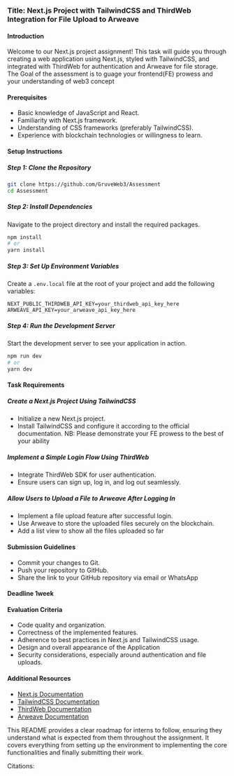### Title: Next.js Project with TailwindCSS and ThirdWeb Integration for File Upload to Arweave

#### Introduction
Welcome to our Next.js project assignment! This task will guide you through creating a web application using Next.js, styled with TailwindCSS, and integrated with ThirdWeb for authentication and Arweave for file storage. 
The Goal of the assessment is to guage your frontend(FE) prowess and your understanding of web3 concept

#### Prerequisites
- Basic knowledge of JavaScript and React.
- Familiarity with Next.js framework.
- Understanding of CSS frameworks (preferably TailwindCSS).
- Experience with blockchain technologies or willingness to learn.

#### Setup Instructions

##### Step 1: Clone the Repository
```bash
git clone https://github.com/GruveWeb3/Assessment
cd Assessment
```

##### Step 2: Install Dependencies
Navigate to the project directory and install the required packages.
```bash
npm install
# or
yarn install
```

##### Step 3: Set Up Environment Variables
Create a `.env.local` file at the root of your project and add the following variables:
```plaintext
NEXT_PUBLIC_THIRDWEB_API_KEY=your_thirdweb_api_key_here
ARWEAVE_API_KEY=your_arweave_api_key_here
```

##### Step 4: Run the Development Server
Start the development server to see your application in action.
```bash
npm run dev
# or
yarn dev
```

#### Task Requirements

##### Create a Next.js Project Using TailwindCSS
- Initialize a new Next.js project.
- Install TailwindCSS and configure it according to the official documentation.
  NB: Please demonstrate your FE prowess to the best of your ability

##### Implement a Simple Login Flow Using ThirdWeb
- Integrate ThirdWeb SDK for user authentication.
- Ensure users can sign up, log in, and log out seamlessly.

##### Allow Users to Upload a File to Arweave After Logging In
- Implement a file upload feature after successful login.
- Use Arweave to store the uploaded files securely on the blockchain.
- Add a list view to show all the files uploaded so far

#### Submission Guidelines
- Commit your changes to Git.
- Push your repository to GitHub.
- Share the link to your GitHub repository via email or WhatsApp 

#### Deadline 1week

#### Evaluation Criteria
- Code quality and organization.
- Correctness of the implemented features.
- Adherence to best practices in Next.js and TailwindCSS usage.
- Design and overall appearance of the Application
- Security considerations, especially around authentication and file uploads.

#### Additional Resources
- [Next.js Documentation](https://nextjs.org/docs)
- [TailwindCSS Documentation](https://tailwindcss.com/docs)
- [ThirdWeb Documentation](https://docs.thirdweb.com/)
- [Arweave Documentation](https://developers.arweave.org/)

This README provides a clear roadmap for interns to follow, ensuring they understand what is expected from them throughout the assignment. It covers everything from setting up the environment to implementing the core functionalities and finally submitting their work.

Citations:
